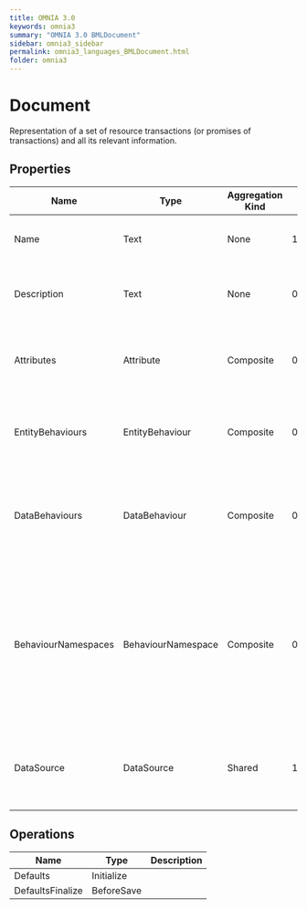 ```yaml
---
title: OMNIA 3.0
keywords: omnia3
summary: "OMNIA 3.0 BMLDocument"
sidebar: omnia3_sidebar
permalink: omnia3_languages_BMLDocument.html
folder: omnia3
---
```


# Document
Representation of a set of resource transactions (or promises of transactions) and all its relevant information.
## Properties

| Name | Type | Aggregation Kind | Multiplicity | Description |
| --------- | --------- | --------- | --------- | --------- |
| Name | Text | None | 1..* | The name of the entity (unique identifier). |
| Description | Text | None | 0..* | The textual explanation of the entities' purpose. |
| Attributes | Attribute | Composite | 0..2147483647 | A collection of entries that allows to define entity' structure. |
| EntityBehaviours | EntityBehaviour | Composite | 0..2147483647 | A collection of entries representing how the entity behaves. |
| DataBehaviours | DataBehaviour | Composite | 0..2147483647 | A collection of entries representing how the entity' data is stored and retrieved. |
| BehaviourNamespaces | BehaviourNamespace | Composite | 0..2147483647 | A collection of entries representing the coding namespaces to be included (as usings) on code generated with your data and entity behaviours. |
| DataSource | DataSource | Shared | 1..* | The Data Source in which the entities are computed and/or persisted. |

## Operations

| Name | Type | Description |
| --------- | --------- | --------- |
| Defaults | Initialize |  |
| DefaultsFinalize | BeforeSave |  |

